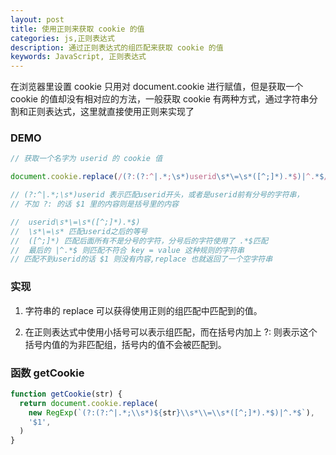 ```yaml
---
layout: post
title: 使用正则来获取 cookie 的值
categories: js,正则表达式
description: 通过正则表达式的组匹配来获取 cookie 的值
keywords: JavaScript, 正则表达式
---
```


在浏览器里设置 cookie 只用对 document.cookie 进行赋值，但是获取一个 cookie 的值却没有相对应的方法，一般获取 cookie 有两种方式，通过字符串分割和正则表达式，这里就直接使用正则来实现了

### DEMO

```js
// 获取一个名字为 userid 的 cookie 值

document.cookie.replace(/(?:(?:^|.*;\s*)userid\s*\=\s*([^;]*).*$)|^.*$/, '$1')

// (?:^|.*;\s*)userid 表示匹配userid开头，或者是userid前有分号的字符串，
// 不加 ?: 的话 $1 里的内容则是括号里的内容

//  userid\s*\=\s*([^;]*).*$)
//  \s*\=\s* 匹配userid之后的等号
//  ([^;]*) 匹配后面所有不是分号的字符，分号后的字符使用了 .*$匹配
//  最后的 |^.*$ 则匹配不符合 key = value 这种规则的字符串
// 匹配不到userid的话 $1 则没有内容,replace 也就返回了一个空字符串
```

### 实现

1. 字符串的 replace 可以获得使用正则的组匹配中匹配到的值。

2. 在正则表达式中使用小括号可以表示组匹配，而在括号内加上 ?: 则表示这个括号内值的为非匹配组，括号内的值不会被匹配到。

### 函数 getCookie

```js
function getCookie(str) {
  return document.cookie.replace(
    new RegExp(`(?:(?:^|.*;\\s*)${str}\\s*\\=\\s*([^;]*).*$)|^.*$`),
    '$1',
  )
}
```
